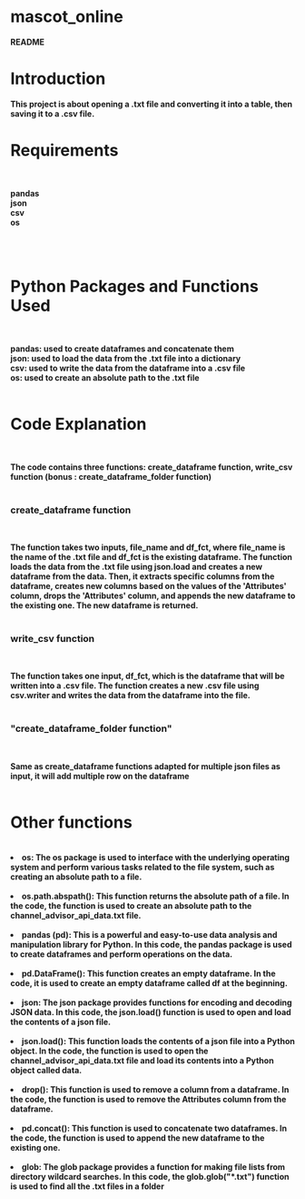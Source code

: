 # mascot_online
<h><B>README<B></h>

  
<h1><B>Introduction</h1><B>
  
This project is about opening a .txt file and converting it into a table, then saving it to a .csv file.

<h1><B>Requirements</h1><B> <br>
<p> pandas <br>
json <br>
csv <br>
os <br>
</p><br><br>
<h1><B>Python Packages and Functions Used</h1><B> <br>

pandas: used to create dataframes and concatenate them <br>
json: used to load the data from the .txt file into a dictionary <br>
csv: used to write the data from the dataframe into a .csv file<br>
os: used to create an absolute path to the .txt file<br><br>
  
<h1><B>Code Explanation</h1><B> <br>

The code contains three functions: create_dataframe function, write_csv function (bonus : create_dataframe_folder function)<br><br>

<h3><B>create_dataframe function</h3><B> <br>
  
The function takes two inputs, file_name and df_fct, where file_name is the name of the .txt file and df_fct is the existing dataframe. The function loads the data from the .txt file using json.load and creates a new dataframe from the data. Then, it extracts specific columns from the dataframe, creates new columns based on the values of the 'Attributes' column, drops the 'Attributes' column, and appends the new dataframe to the existing one. The new dataframe is returned.<br><br>

<h3><B>write_csv function</h3><B> <br>
  
The function takes one input, df_fct, which is the dataframe that will be written into a .csv file. The function creates a new .csv file using csv.writer and writes the data from the dataframe into the file.<br><br>
  
<h3><B>"create_dataframe_folder function"</h3><B> <br>
  
 Same as create_dataframe functions adapted for multiple json files as input, it will add multiple row on the dataframe<br><br>
  
<h1><B> Other functions</h1><B> <br>
  
 <li>os: The os package is used to interface with the underlying operating system and perform various tasks related to the file system, such as creating an absolute path to a file.<br><br>

<li>os.path.abspath(): This function returns the absolute path of a file. In the code, the function is used to create an absolute path to the channel_advisor_api_data.txt file.<br><br>

<li>pandas (pd): This is a powerful and easy-to-use data analysis and manipulation library for Python. In this code, the pandas package is used to create dataframes and perform operations on the data.<br><br>

<li>pd.DataFrame(): This function creates an empty dataframe. In the code, it is used to create an empty dataframe called df at the beginning.<br><br>

<li>json: The json package provides functions for encoding and decoding JSON data. In this code, the json.load() function is used to open and load the contents of a json file.<br><br>

<li>json.load(): This function loads the contents of a json file into a Python object. In the code, the function is used to open the channel_advisor_api_data.txt file and load its contents into a Python object called data.<br><br>

<li> drop(): This function is used to remove a column from a dataframe. In the code, the function is used to remove the Attributes column from the dataframe.<br><br>

<li>pd.concat(): This function is used to concatenate two dataframes. In the code, the function is used to append the new dataframe to the existing one.<br><br>

<li>glob: The glob package provides a function for making file lists from directory wildcard searches. In this code, the glob.glob("*.txt") function is used to find all the .txt files in a folder<br><br>
